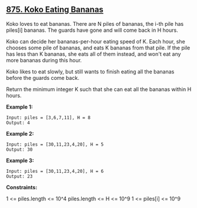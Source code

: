 ## [875. Koko Eating Bananas](https://leetcode.com/problems/koko-eating-bananas/)

Koko loves to eat bananas. There are N piles of bananas, the i-th pile has piles[i] bananas. The guards have gone and will come back in H hours.

Koko can decide her bananas-per-hour eating speed of K. Each hour, she chooses some pile of bananas, and eats K bananas from that pile. If the pile has less than K bananas, she eats all of them instead, and won't eat any more bananas during this hour.

Koko likes to eat slowly, but still wants to finish eating all the bananas before the guards come back.

Return the minimum integer K such that she can eat all the bananas within H hours.

**Example 1:**

```
Input: piles = [3,6,7,11], H = 8
Output: 4
```

**Example 2:**

```
Input: piles = [30,11,23,4,20], H = 5
Output: 30
```

**Example 3:**

```
Input: piles = [30,11,23,4,20], H = 6
Output: 23
```

**Constraints:**

1 <= piles.length <= 10^4
piles.length <= H <= 10^9
1 <= piles[i] <= 10^9
